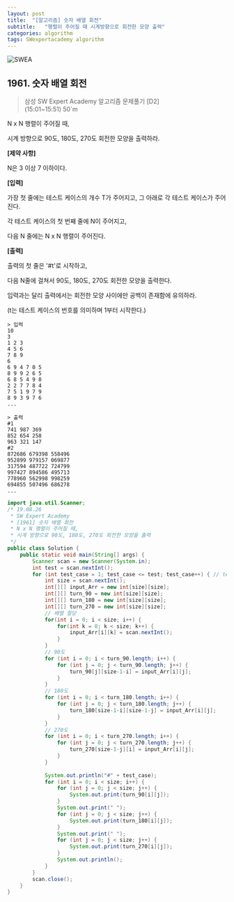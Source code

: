 ```yaml
---
layout: post
title:  "[알고리즘] 숫자 배열 회전"
subtitle:   "행렬이 주어질 때 시계방향으로 회전한 모양 출력"
categories: algorithm
tags: SWexpertacademy algorithm
---
```

![SWEA](https://img.shields.io/badge/SWEA-D2-blue?logo=Java)

## 1961. 숫자 배열 회전

> 삼성 SW Expert Academy 알고리즘 문제풀기 [D2]    
> (15:01~15:51) 50`m

N x N 행렬이 주어질 때,

시계 방향으로 90도, 180도, 270도 회전한 모양을 출력하라.


**[제약 사항]**

N은 3 이상 7 이하이다.

**[입력]**

가장 첫 줄에는 테스트 케이스의 개수 T가 주어지고, 그 아래로 각 테스트 케이스가 주어진다.

각 테스트 케이스의 첫 번째 줄에 N이 주어지고,

다음 N 줄에는 N x N 행렬이 주어진다.

**[출력]**

출력의 첫 줄은 '#t'로 시작하고,

다음 N줄에 걸쳐서 90도, 180도, 270도 회전한 모양을 출력한다.

입력과는 달리 출력에서는 회전한 모양 사이에만 공백이 존재함에 유의하라.

(t는 테스트 케이스의 번호를 의미하며 1부터 시작한다.)

```
> 입력
10
3
1 2 3
4 5 6
7 8 9
6
6 9 4 7 0 5
8 9 9 2 6 5
6 8 5 4 9 8
2 2 7 7 8 4
7 5 1 9 7 9
8 9 3 9 7 6
...

> 출력
#1
741 987 369
852 654 258
963 321 147
#2
872686 679398 558496
952899 979157 069877
317594 487722 724799
997427 894586 495713
778960 562998 998259
694855 507496 686278
...
```

```java
import java.util.Scanner;
/* 19.08.26
 * SW Expert Academy
 * [1961] 숫자 배열 회전
 * N x N 행렬이 주어질 때,
 * 시계 방향으로 90도, 180도, 270도 회전한 모양을 출력
 */
public class Solution {
	public static void main(String[] args) {
		Scanner scan = new Scanner(System.in);
		int test = scan.nextInt();
		for (int test_case = 1; test_case <= test; test_case++) { // test case 만큼 Loop
			int size = scan.nextInt();
			int[][] input_Arr = new int[size][size];
			int[][] turn_90 = new int[size][size];
			int[][] turn_180 = new int[size][size];
			int[][] turn_270 = new int[size][size];
			// 배열 할당
			for(int i = 0; i < size; i++) {
				for(int k = 0; k < size; k++) {
					input_Arr[i][k] = scan.nextInt();
				}
			}
			// 90도
			for (int i = 0; i < turn_90.length; i++) {
				for (int j = 0; j < turn_90.length; j++) {
					turn_90[j][size-1-i] = input_Arr[i][j];
				}
			}
			// 180도
			for (int i = 0; i < turn_180.length; i++) {
				for (int j = 0; j < turn_180.length; j++) {
					turn_180[size-1-i][size-1-j] = input_Arr[i][j];
				}
			}
			// 270도
			for (int i = 0; i < turn_270.length; i++) {
				for (int j = 0; j < turn_270.length; j++) {
					turn_270[size-1-j][i] = input_Arr[i][j];
				}
			}
			
			System.out.println("#" + test_case);
			for (int i = 0; i < size; i++) {
				for (int j = 0; j < size; j++) {
					System.out.print(turn_90[i][j]);
				}
				System.out.print(" ");
				for (int j = 0; j < size; j++) {
					System.out.print(turn_180[i][j]);
				}
				System.out.print(" ");
				for (int j = 0; j < size; j++) {
					System.out.print(turn_270[i][j]);
				}
				System.out.println();
			}
		}
		scan.close();
	}
}

```
